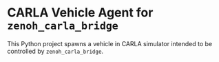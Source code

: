 # CARLA Vehicle Agent for `zenoh_carla_bridge`

This Python project spawns a vehicle in CARLA simulator intended to be
controlled by `zenoh_carla_bridge`.

